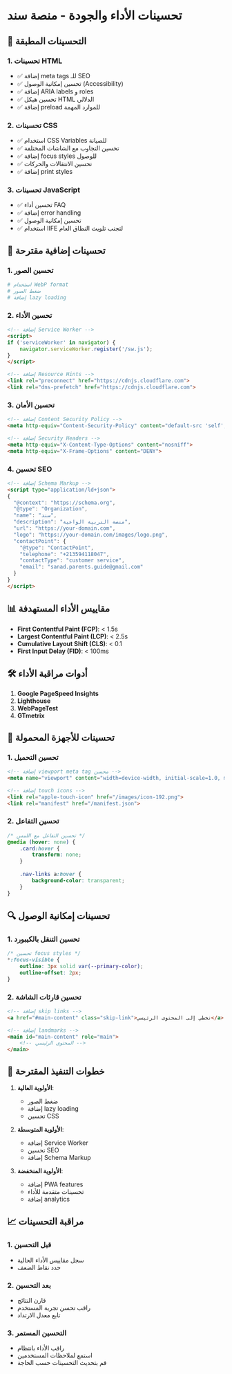 # تحسينات الأداء والجودة - منصة سند

## 🚀 التحسينات المطبقة

### 1. تحسينات HTML
- ✅ إضافة meta tags للـ SEO
- ✅ تحسين إمكانية الوصول (Accessibility)
- ✅ إضافة ARIA labels و roles
- ✅ تحسين هيكل HTML الدلالي
- ✅ إضافة preload للموارد المهمة

### 2. تحسينات CSS
- ✅ استخدام CSS Variables للصيانة
- ✅ تحسين التجاوب مع الشاشات المختلفة
- ✅ إضافة focus styles للوصول
- ✅ تحسين الانتقالات والحركات
- ✅ إضافة print styles

### 3. تحسينات JavaScript
- ✅ تحسين أداء FAQ
- ✅ إضافة error handling
- ✅ تحسين إمكانية الوصول
- ✅ استخدام IIFE لتجنب تلويث النطاق العام

## 🔧 تحسينات إضافية مقترحة

### 1. تحسين الصور
```bash
# استخدام WebP format
# ضغط الصور
# إضافة lazy loading
```

### 2. تحسين الأداء
```html
<!-- إضافة Service Worker -->
<script>
if ('serviceWorker' in navigator) {
    navigator.serviceWorker.register('/sw.js');
}
</script>

<!-- إضافة Resource Hints -->
<link rel="preconnect" href="https://cdnjs.cloudflare.com">
<link rel="dns-prefetch" href="https://cdnjs.cloudflare.com">
```

### 3. تحسين الأمان
```html
<!-- إضافة Content Security Policy -->
<meta http-equiv="Content-Security-Policy" content="default-src 'self'; script-src 'self' 'unsafe-inline'; style-src 'self' 'unsafe-inline' https://cdnjs.cloudflare.com;">

<!-- إضافة Security Headers -->
<meta http-equiv="X-Content-Type-Options" content="nosniff">
<meta http-equiv="X-Frame-Options" content="DENY">
```

### 4. تحسين SEO
```html
<!-- إضافة Schema Markup -->
<script type="application/ld+json">
{
  "@context": "https://schema.org",
  "@type": "Organization",
  "name": "سند",
  "description": "منصة التربية الواعية",
  "url": "https://your-domain.com",
  "logo": "https://your-domain.com/images/logo.png",
  "contactPoint": {
    "@type": "ContactPoint",
    "telephone": "+213594118047",
    "contactType": "customer service",
    "email": "sanad.parents.guide@gmail.com"
  }
}
</script>
```

## 📊 مقاييس الأداء المستهدفة

- **First Contentful Paint (FCP)**: < 1.5s
- **Largest Contentful Paint (LCP)**: < 2.5s
- **Cumulative Layout Shift (CLS)**: < 0.1
- **First Input Delay (FID)**: < 100ms

## 🛠️ أدوات مراقبة الأداء

1. **Google PageSpeed Insights**
2. **Lighthouse**
3. **WebPageTest**
4. **GTmetrix**

## 📱 تحسينات للأجهزة المحمولة

### 1. تحسين التحميل
```html
<!-- إضافة viewport meta tag محسن -->
<meta name="viewport" content="width=device-width, initial-scale=1.0, maximum-scale=5.0">

<!-- إضافة touch icons -->
<link rel="apple-touch-icon" href="/images/icon-192.png">
<link rel="manifest" href="/manifest.json">
```

### 2. تحسين التفاعل
```css
/* تحسين التفاعل مع اللمس */
@media (hover: none) {
    .card:hover {
        transform: none;
    }
    
    .nav-links a:hover {
        background-color: transparent;
    }
}
```

## 🔍 تحسينات إمكانية الوصول

### 1. تحسين التنقل بالكيبورد
```css
/* تحسين focus styles */
*:focus-visible {
    outline: 3px solid var(--primary-color);
    outline-offset: 2px;
}
```

### 2. تحسين قارئات الشاشة
```html
<!-- إضافة skip links -->
<a href="#main-content" class="skip-link">تخطي إلى المحتوى الرئيسي</a>

<!-- إضافة landmarks -->
<main id="main-content" role="main">
    <!-- المحتوى الرئيسي -->
</main>
```

## 🎯 خطوات التنفيذ المقترحة

1. **الأولوية العالية**:
   - ضغط الصور
   - إضافة lazy loading
   - تحسين CSS

2. **الأولوية المتوسطة**:
   - إضافة Service Worker
   - تحسين SEO
   - إضافة Schema Markup

3. **الأولوية المنخفضة**:
   - إضافة PWA features
   - تحسينات متقدمة للأداء
   - إضافة analytics

## 📈 مراقبة التحسينات

### 1. قبل التحسين
- سجل مقاييس الأداء الحالية
- حدد نقاط الضعف

### 2. بعد التحسين
- قارن النتائج
- راقب تحسن تجربة المستخدم
- تابع معدل الارتداد

### 3. التحسين المستمر
- راقب الأداء بانتظام
- استمع لملاحظات المستخدمين
- قم بتحديث التحسينات حسب الحاجة 